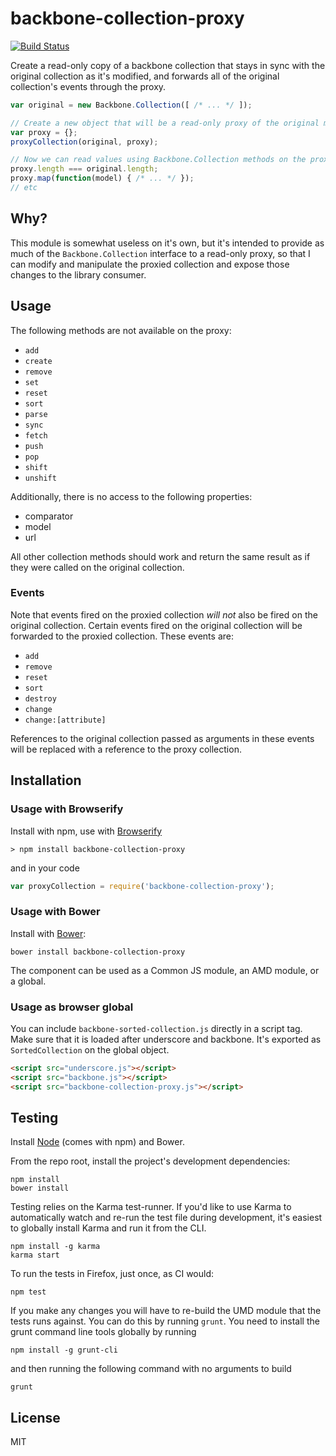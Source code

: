 # backbone-collection-proxy

[![Build Status](https://secure.travis-ci.org/jmorrell/backbone-collection-proxy.png?branch=master)](http://travis-ci.org/jmorrell/backbone-collection-proxy)

Create a read-only copy of a backbone collection that stays in sync with the original 
collection as it's modified, and forwards all of the original collection's events through
the proxy.

```javascript
var original = new Backbone.Collection([ /* ... */ ]);

// Create a new object that will be a read-only proxy of the original model
var proxy = {};
proxyCollection(original, proxy);

// Now we can read values using Backbone.Collection methods on the proxy object
proxy.length === original.length;
proxy.map(function(model) { /* ... */ });
// etc
```

## Why?

This module is somewhat useless on it's own, but it's intended to provide as much
of the `Backbone.Collection` interface to a read-only proxy, so that I can modify
and manipulate the proxied collection and expose those changes to the library 
consumer.

## Usage

The following methods are not available on the proxy:

* `add`
* `create`
* `remove`
* `set`
* `reset`
* `sort`
* `parse`
* `sync`
* `fetch`
* `push`
* `pop`
* `shift`
* `unshift`

Additionally, there is no access to the following properties:

* comparator
* model
* url

All other collection methods should work and return the same result
as if they were called on the original collection.

### Events

Note that events fired on the proxied collection *will not* also be
fired on the original collection. Certain events fired on the
original collection will be forwarded to the proxied collection. These
events are:

* `add`
* `remove`
* `reset`
* `sort`
* `destroy`
* `change`
* `change:[attribute]`

References to the original collection passed as arguments in these
events will be replaced with a reference to the proxy collection.

## Installation

### Usage with Browserify

Install with npm, use with [Browserify](http://browserify.org/)

```
> npm install backbone-collection-proxy
```

and in your code

```javascript
var proxyCollection = require('backbone-collection-proxy');
```

### Usage with Bower

Install with [Bower](http://bower.io):

```
bower install backbone-collection-proxy
```

The component can be used as a Common JS module, an AMD module, or a global.

### Usage as browser global

You can include `backbone-sorted-collection.js` directly in a script tag. Make 
sure that it is loaded after underscore and backbone. It's exported as `SortedCollection`
on the global object.

```HTML
<script src="underscore.js"></script>
<script src="backbone.js"></script>
<script src="backbone-collection-proxy.js"></script>
```

## Testing

Install [Node](http://nodejs.org) (comes with npm) and Bower.

From the repo root, install the project's development dependencies:

```
npm install
bower install
```

Testing relies on the Karma test-runner. If you'd like to use Karma to
automatically watch and re-run the test file during development, it's easiest
to globally install Karma and run it from the CLI.

```
npm install -g karma
karma start
```

To run the tests in Firefox, just once, as CI would:

```
npm test
```

If you make any changes you will have to re-build the UMD module that the
tests runs against. You can do this by running `grunt`. You need to install
the grunt command line tools globally by running

```
npm install -g grunt-cli
```

and then running the following command with no arguments to build

```
grunt
```

## License

MIT

